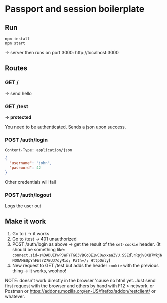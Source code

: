 # Passport and session boilerplate

## Run

```shell
npm install
npm start
```
-> server then runs on port 3000:
http://localhost:3000

## Routes
### GET /
-> send hello

### GET /test
-> **protected**

You need to be authenticated.
Sends a json upon success.

### POST /auth/login
`Content-Type: application/json`
```json
{
  "username": "john",
  "password": 42
}
```
Other credentials will fail

### POST /auth/logout
Logs the user out

## Make it work
1. Go to / -> it works
2. Go to /test -> 401 unauthorized
3. POST /auth/login as above -> get the result of the `set-cookie` header.
(It should be something like: `connect.sid=s%3ADUIPwPJWFYTG63VBCoDE1wCOwxxaaZVU.SSEdlrRpjv0XB7WkjNNOOAMEUpYhFWsrZ7EUJ7dyMio; Path=/; HttpOnly`)
4. New request to GET /test but adds the header `cookie` with the previous thing -> It works, woohoo!

NOTE: doesn't work directly in the browser 'cause no html yet.
Just send first request with the browser and others by hand with F12 > network,
or Postman or https://addons.mozilla.org/en-US/firefox/addon/restclient/ or whatever.